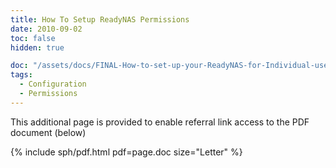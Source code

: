 ```yaml
---
title: How To Setup ReadyNAS Permissions
date: 2010-09-02
toc: false
hidden: true

doc: "/assets/docs/FINAL-How-to-set-up-your-ReadyNAS-for-Individual-user-based-control-over-shares.pdf"
tags:
  - Configuration
  - Permissions
---
```


This additional page is provided to enable referral link access to the PDF document (below)

{% include sph/pdf.html pdf=page.doc size="Letter" %}
